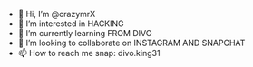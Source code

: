 - 👋 Hi, I’m @crazymrX
- 👀 I’m interested in HACKING
- 🌱 I’m currently learning FROM DIVO
- 💞️ I’m looking to collaborate on INSTAGRAM AND SNAPCHAT
- 📫 How to reach me snap: divo.king31

<!---
crazymrX/crazymrX is a ✨ special ✨ repository because its `README.md` (this file) appears on your GitHub profile.
You can click the Preview link to take a look at your changes.
--->
